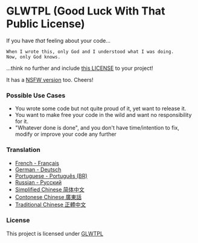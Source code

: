 # GLWTPL (Good Luck With That Public License)

If you have *that* feeling about your code...

```
When I wrote this, only God and I understood what I was doing.
Now, only God knows.
```

...think no further and include [this LICENSE](./LICENSE) to your project!

It has a [NSFW version](./NSFW_LICENSE) too. Cheers!

### Possible Use Cases
- You wrote some code but not quite proud of it, yet want to release it.
- You want to make free your code in the wild and want no responsibility for it.
- "Whatever done is done", and you don't have time/intention to fix, modify or improve your code any further

### Translation
* [French - Français](translations/LICENSE_fr-FR)
* [German - Deutsch](translations/LICENSE_de-DE)
* [Portuguese - Português (BR)](translations/LICENSE_pt-BR)
* [Russian - Русский](translations/LICENSE_ru-RU)
* [Simplified Chinese 简体中文](translations/LICENSE_zh-CN)
* [Contonese Chinese 廣東話](translations/LICENSE_zh-HK)
* [Traditional Chinese 正體中文](translations/LICENSE_zh-TW)

### License
This project is licensed under [GLWTPL](./LICENSE)
